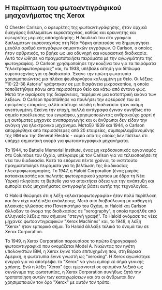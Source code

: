 ## Η περίπτωση του φωτοαντιγράφικού μηαχανήματος της Xerox

Ο Chester Carlson, ο εφευρέτης της φωτοαντιγράφησης, ήταν αρχικά δικηγόρος διπλωμάτων ευρεσιτεχνίας, καθώς και ερευνητής και εφευρέτης μερικής απασχόλησης. Η δουλειά του στο γραφείο διπλωμάτων ευρεσιτεχνίας στη Νέα Υόρκη απαιτούσε να δημιουργήσει μεγάλο αριθμό αντιγράφων σημαντικών εγγράφων. Ο Carlson, ο οποίος ήταν αρθριτικός, το βρήκε ως μια οδυνηρή και κουραστική διαδικασία. Αυτό τον ώθησε να πραγματοποιήσει πειράματα με την αγωγιμότητα της φωτογραφίας. Ο Carlson χρησιμοποίησε την κουζίνα του για τα πειράματα "ηλεκτροφωτογραφίας" και, το 1938, υπέβαλε αίτηση για δίπλωμα ευρεσιτεχνίας για τη διαδικασία. Έκανε την πρώτη φωτοτυπία χρησιμοποιώντας μια πλάκα ψευδαργύρου καλυμμένη με θείο. Οι λέξεις "10-22-38 Astoria" γράφτηκαν σε μια διαφάνεια μικροσκοπίου, η οποία τοποθετήθηκε πάνω από περισσότερο θείο και κάτω από έντονο φως. Μετά την αφαίρεση της διαφάνειας, παρέμεινε μια κατοπτρική εικόνα των λέξεων. Ο Carlson προσπάθησε να πουλήσει την εφεύρεσή του σε ορισμένες εταιρείες, αλλά απέτυχε επειδή η διαδικασία ήταν ακόμη ανεπτυγμένη. Εκείνη την εποχή, πολλά αντίγραφα έγιναν συνήθως στο σημείο προέλευσης του εγγράφου, χρησιμοποιώντας ανθρακούχο χαρτί ή μη αυτόματες μηχανές αναπαραγωγής και οι άνθρωποι δεν είδαν την ανάγκη για ηλεκτρονικό μηχάνημα. Μεταξύ 1939 και 1944, ο Carlson απορρίφθηκε από περισσότερες από 20 εταιρείες, συμπεριλαμβανομένης της IBM και της General Electric - καμία από τις οποίες δεν πίστευε ότι υπήρχε σημαντική αγορά για φωτοαντιγραφικά μηχανήματα.

Το 1944, το Battelle Memorial Institute, ένας μη κερδοσκοπικός οργανισμός στο Columbus του Οχάιο, υπέγραψε με τον Carlson για να τελειοποιήσει τη νέα του διαδικασία. Κατά τα επόμενα πέντε χρόνια, το ινστιτούτο πραγματοποίησε πειράματα για τη βελτίωση της διαδικασίας ηλεκτροφωτογραφίας. Το 1947, η Haloid Corporation (ένας μικρός κατασκευαστής και πωλητής φωτογραφικού χαρτιού με έδρα τη Νέα Υόρκη) πλησίασε τη Battelle για να αποκτήσει άδεια για την ανάπτυξη και εμπορία ενός μηχανήματος αντιγραφής βάσει αυτής της τεχνολογίας.

Ο Haloid θεώρησε ότι η λέξη «ηλεκτροφωτογραφία» ήταν πολύ περίπλοκη και δεν είχε καλή αξία ανάκλησης. Μετά από διαβούλευση με καθηγητή κλασικής γλώσσας στο Πανεπιστήμιο του Οχάιο, οι Haloid και Carlson άλλαξαν το όνομα της διαδικασίας σε "xerography", η οποία προήλθε από ελληνικές λέξεις που σήμαινε "στεγνή γραφή". Το Haloid ονόμασε τις νέες μηχανές φωτοαντιγραφικών "Xerox Machines" και, το 1948, η λέξη "Xerox" ήταν εμπορικό σήμα. Το Haloid άλλαξε τελικά το όνομά του σε Xerox Corporation.

Το 1949, η Xerox Corporation παρουσίασε το πρώτο ξηρογραφικό φωτοαντιγραφικό που ονομάζεται Model A. Νικώντας τον ηγέτη υπολογιστών IBM, η Xerox έγινε τόσο επιτυχημένη που, στη Βόρεια Αμερική, η φωτοτυπία έγινε γνωστή ως "xeroxing". Η Xerox αγωνίστηκε ενεργά για να αποτρέψει το "Xerox" να γίνει εμπορικό σήμα γενικής χρήσης. Ενώ η λέξη "Xerox" έχει εμφανιστεί σε ορισμένα λεξικά ως συνώνυμο της φωτοτυπίας, η Xerox Corporation συνήθως ζητά την τροποποίηση αυτών των καταχωρίσεων και ότι οι άνθρωποι δεν χρησιμοποιούν τον όρο "Xerox" με αυτόν τον τρόπο.
